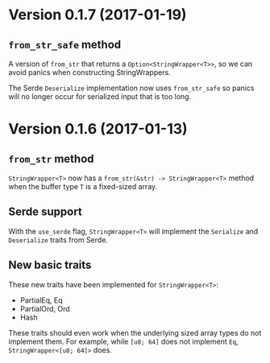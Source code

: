 # Version 0.1.7 (2017-01-19)

## `from_str_safe` method

A version of `from_str` that returns a `Option<StringWrapper<T>>`,
so we can avoid panics when constructing StringWrappers.

The Serde `Deserialize` implementation now uses `from_str_safe` so panics will
no longer occur for serialized input that is too long.

# Version 0.1.6 (2017-01-13)

## `from_str` method

`StringWrapper<T>` now has a `from_str(&str) -> StringWrapper<T>` method when
the buffer type `T` is a fixed-sized array.

## Serde support

With the `use_serde` flag, `StringWrapper<T>` will implement the `Serialize` and
`Deserialize` traits from Serde.

## New basic traits

These new traits have been implemented for `StringWrapper<T>`:

- PartialEq, Eq
- PartialOrd, Ord
- Hash

These traits should even work when the underlying sized array types do not
implement them. For example, while `[u8; 64]` does not implement `Eq`,
`StringWrapper<[u8; 64]>` does.
